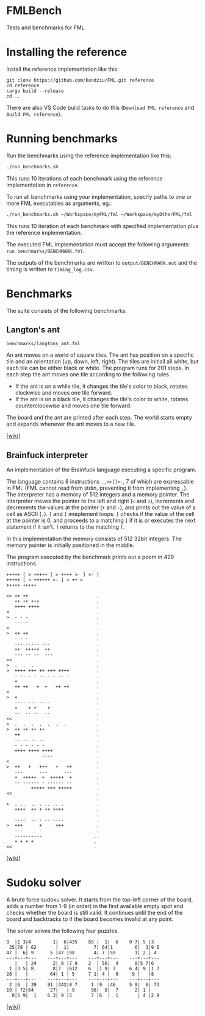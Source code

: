 # FMLBench
Tests and benchmarks for FML

# Installing the reference

Install the reference implementation like this:

```
git clone https://github.com/kondziu/FML.git reference
cd reference
cargo build --release
cd ..
```

There are also VS Code build tasks to do this (`Download FML reference` and `Build FML reference`).

# Running benchmarks

Run the benchmarks using the reference implementation like this:

```bash
./run_benchmarks.sh
```

This runs 10 iterations of each benchmark using the reference implementation in `reference`.

To run all benchmarks using your implementation, specify paths to one or more FML executables as arguments, eg.:

```bash
./run_benchmarks.sh ~/Workspace/myFML/fml ~/Workspace/myOtherFML/fml
```

This runs 10 iteration of each benchmark with specified implementation plus the reference implementation.

The executed FML implementation must accept the following arguments: `run benchmarks/BENCHMARK.fml`.

The outputs of the benchmarks are written to `output/BENCHMARK.out` and the timing is written to `timing_log.csv`.

# Benchmarks

The suite consists of the following benchmarks.

## Langton's ant

`benchmarks/langtons_ant.fml`

An ant moves on a world of square tiles. The ant has position on a specific tile and an orientation (up, down, left, right). The tiles are initiall all white, but each tile can be either black or white. The program runs for 201 steps. In each step the ant moves one tile according to the following rules.

- If the ant is on a while tile, it changes the tile's color to black, rotates clockwise and moves one tile forward.
- If the ant is on a black tile, it changes the tile's color to white, rotates counterclockwise and moves one tile forward.

The board and the ant are printed after each step. The world starts empty and expands whenever the ant moves to a new tile.

[[wiki]](https://en.wikipedia.org/wiki/Langton%27s_ant)

## Brainfuck interpreter

An implementation of the Brainfuck language executing a specific program.

The language contains 8 instructions `.,<>[]+-`, 7 of which are expressable in FML (FML cannot read from stdin, preventing it from implementing `,`). The interpreter has a memory of 512 integers and a memory pointer. The interpreter moves the pointer to the left and right (`<` and `>`), increments and decrements the values at the pointer (`+` and `-`), and prints out the value of a cell as ASCII (`.`). `[` and `]` imeplement loops: `[` checks if the value of the cell at the pointer is 0, and proceeds to a matching `]` if it is or executes the next statement if it isn't. `]` returns to the matching `[`.

In this implementation the memory consists of 512 32bit integers. The memory pointer is initially positioned in the middle.

The program executed by the benchmark prints out a poem in 429 instructions.

```
+++++ [ > +++++ [ > ++++ <- ] <- ]
+++++ [ > ++++++ <- ] > ++ <         
+++++ +++++                           

>> ++ ++                         .   
   ++ ++ +++                     .
   ++++ ++++                     .
<                                .
>  - - -                         .
   -----                         .
<                                .
>  ++ ++                         .
   - - -                         .
   --- ----- ---                 .
   ++  +++++  ++                 .
   --- -- --  ---                .
<<                               .
>  .  .  .                       .
>  ++++ +++ ++ +++ ++++          .
   - -- - - -- - - -- -          .
   +                             .
   ++ ++   +  +   ++ ++          .
<                                .
>  +                             .
   ---- --- ----                 .
   +    + +    +                 .
   --  -- --  --                 .
<<                               .
>  .  .  .  .  .  .  .           .
>  ++ ++ ++ ++                   .
   ++                            .
   -- -- -- --                   .
   - - - - - -                   .
   ++++ ++++ ++++                . 
             ----                .
<                                .
>  ++   +   +++   +   ++         .
   ---      ---      ---         .
   +  +++++  +  +++++  +         .
   -- ------ - ------ --         .
         +++++ +++ +++++         .
<<                               .
                                 .
>  . ..  .. . .. .. .            .
   ++++  ++ + ++ ++++            .
                                 .
   ----  -- - -- ----            .
>  +++      +     +++            .
   ---      -                    .
   ----------                   ..
   + + + +                      .
<<                              ..
```

[[wiki]](https://en.wikipedia.org/wiki/Brainfuck)

# Sudoku solver

A brute force sudoku solver. It starts from the top-left corner of the board, adds a number from 1-9 (in order) in the first available empty spot and checks whether the board is still valid. It continues until the end of the board and backtracks to if the board becomes invalid at any point.

The solver solves the following four puzzles.

```
8  |1 3|4        1|  6|435    85 |  1|  6    9 7| 5 |3  
 35|78 | 62       |  1|         7| 64|1        6|  3|9 5
47 |  6| 9      5 |47 |98       4| 7 |59       1| 2 | 4 
---+---+---    ---+---+---    ---+---+---    ---+---+---
   |   | 24      2| 8 |7 9    2  | 56|  4      8|5 7|6  
 1 |3 5| 8       8|7  |612    6  |1 9| 7     6 4| 9 |1 7
28 |   |        64| 1 | 5     7 1| 4 |  9     9 |   |8  
---+---+---    ---+---+---    ---+---+---    ---+---+---
 2 |6  | 39    91 |342|8 7     1 |9  |46     5 9|  6| 73
19 | 72|64      27|   | 9      96|  8|  7      2| 1 |   
  8|5 9|  1    6 3| 9 |5       7 |6  |  1       | 4 |2 9
```

[[wiki]](https://en.wikipedia.org/wiki/Sudoku)